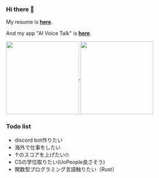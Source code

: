 ### Hi there 👋

My resume is **[here](https://github.com/RYO1223/resume/blob/master/docs/README.md)**.

And my app "AI Voice Talk" is **[here](https://github.com/RYO1223/resume/blob/master/docs/my_applications/AI_Voice_Talk/README.md)**.

<a href="https://github.com/anuraghazra/github-readme-stats">
  <img height=200 align="center" src="https://github-readme-stats.vercel.app/api?username=RYO1223" />
</a>
<a href="https://github.com/anuraghazra/github-readme-stats">
  <img height=200 align="center" src="https://github-readme-stats.vercel.app/api/top-langs?username=RYO1223&layout=compact&langs_count=8&card_width=320&size_weight=0.5&count_weight=0.5" />
</a>

### Todo list
- discord bot作りたい
- 海外で仕事をしたい
- ↑のスコアを上げたい🙄
- CSの学位取りたい(UoPeople良さそう)
- 関数型プログラミング言語触りたい（Rust）
